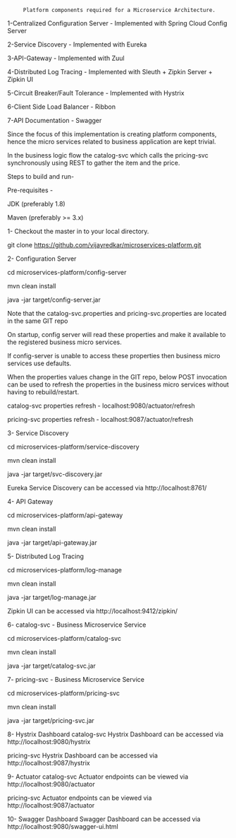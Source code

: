          Platform components required for a Microservice Architecture.

1-Centralized Configuration Server - Implemented with Spring Cloud Config Server

2-Service Discovery		            - Implemented with Eureka

3-API-Gateway                      - Implemented with Zuul

4-Distributed Log Tracing		      - Implemented with Sleuth + Zipkin Server + Zipkin UI

5-Circuit Breaker/Fault Tolerance  - Implemented with Hystrix

6-Client Side Load Balancer	      - Ribbon

7-API Documentation		            - Swagger

Since the focus of this implementation is creating platform components, hence the micro services related to business application are kept trivial.

In the business logic flow the catalog-svc which calls the pricing-svc synchronously using REST to gather the item and the price.

Steps to build and run- 

Pre-requisites -

JDK (preferably 1.8)

Maven (preferably >= 3.x)

1- Checkout the master in to your local directory. 

   git clone https://github.com/vijayredkar/microservices-platform.git

2- Configuration Server

   cd microservices-platform/config-server
   
   mvn clean install
   
   java -jar target/config-server.jar

Note that the catalog-svc.properties and pricing-svc.properties are located in the same GIT repo

On startup, config server will read these properties and make it available to the registered business micro services.

If config-server is unable to access these properties then business micro services use defaults.

When the properties values change in the GIT repo, below POST invocation can be used to refresh the properties in the business micro services without having to rebuild/restart.

catalog-svc properties refresh -     localhost:9080/actuator/refresh

pricing-svc properties refresh -     localhost:9087/actuator/refresh

3- Service Discovery

   cd microservices-platform/service-discovery
   
   mvn clean install
   
   java -jar target/svc-discovery.jar

   Eureka Service Discovery can be accessed via   http://localhost:8761/

4- API Gateway

   cd microservices-platform/api-gateway
   
   mvn clean install
   
   java -jar target/api-gateway.jar


5- Distributed Log Tracing

   cd microservices-platform/log-manage
   
   mvn clean install
   
   java -jar target/log-manage.jar

   Zipkin UI can be accessed via http://localhost:9412/zipkin/

6- catalog-svc  - Business Microservice Service

   cd microservices-platform/catalog-svc
   
   mvn clean install
   
   java -jar target/catalog-svc.jar

7- pricing-svc  - Business Microservice Service

   cd microservices-platform/pricing-svc
   
   mvn clean install
   
   java -jar target/pricing-svc.jar

8- Hystrix Dashboard 
   catalog-svc Hystrix Dashboard can be accessed via http://localhost:9080/hystrix
   
   pricing-svc Hystrix Dashboard can be accessed via http://localhost:9087/hystrix

9- Actuator 
   catalog-svc Actuator endpoints can be viewed via http://localhost:9080/actuator
   
   pricing-svc Actuator endpoints can be viewed via http://localhost:9087/actuator

10- Swagger Dashboard
    Swagger Dashboard can be accessed via http://localhost:9080/swagger-ui.html
    

